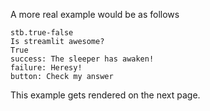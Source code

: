 A more real example would be as follows

```
stb.true-false
Is streamlit awesome?
True
success: The sleeper has awaken!
failure: Heresy!
button: Check my answer
```

This example gets rendered on the next page.